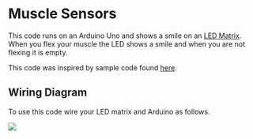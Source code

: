 # Muscle Sensors

This code runs on an Arduino Uno and shows a smile on an [LED Matrix](https://www.creatroninc.com/product/16x16-led-matrix-board/). When you flex your muscle the LED shows a smile and when you are not flexing it is empty.

This code was inspired by sample code found [here](https://www.creatroninc.com/download/16x16-LED-Matrix-Board-Demo-Code.zip).

## Wiring Diagram

To use this code wire your LED matrix and Arduino as follows.

<img src="./circuit.svg">
